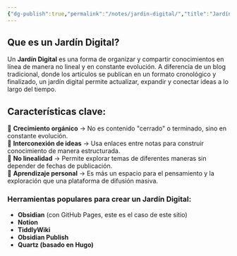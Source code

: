 ```yaml
---
{"dg-publish":true,"permalink":"/notes/jardin-digital/","title":"Jardín Digital","created":"2025-03-10T17:27:44.619-05:00","updated":"2025-03-10T20:20:22.276-05:00"}
---
```



## Que es un Jardín Digital?
Un **Jardín Digital** es una forma de organizar y compartir conocimientos en línea de manera no lineal y en constante evolución. A diferencia de un blog tradicional, donde los artículos se publican en un formato cronológico y finalizado, un jardín digital permite actualizar, expandir y conectar ideas a lo largo del tiempo.

## Características clave:

🌱 **Crecimiento orgánico** → No es contenido "cerrado" o terminado, sino en constante evolución.  
🔗 **Interconexión de ideas** → Usa enlaces entre notas para construir conocimiento de manera estructurada.  
📖 **No linealidad** → Permite explorar temas de diferentes maneras sin depender de fechas de publicación.  
🧠 **Aprendizaje personal** → Es más un espacio para el pensamiento y la exploración que una plataforma de difusión masiva.

### Herramientas populares para crear un Jardín Digital:

- **Obsidian** (con GitHub Pages, este es el caso de este sitio)
- **Notion**
- **TiddlyWiki**
- **Obsidian Publish**
- **Quartz (basado en Hugo)**

